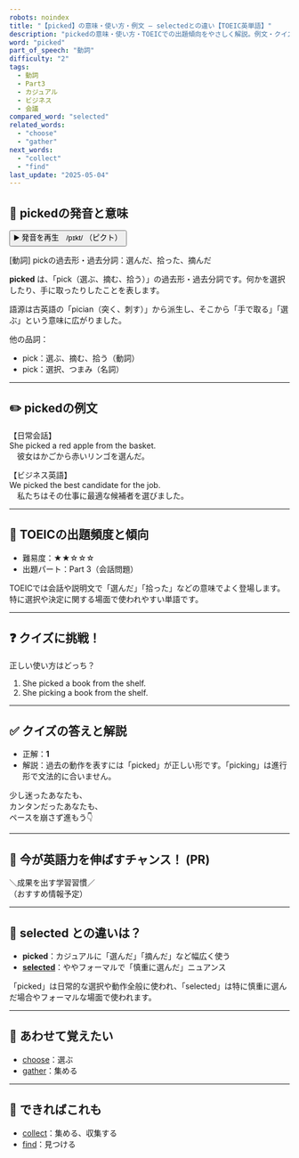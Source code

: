 ```yaml
---
robots: noindex
title: "【picked】の意味・使い方・例文 ― selectedとの違い【TOEIC英単語】"
description: "pickedの意味・使い方・TOEICでの出題傾向をやさしく解説。例文・クイズ付きでselectedとの違いもわかりやすく学べます。"
word: "picked"
part_of_speech: "動詞"
difficulty: "2"
tags:
  - 動詞
  - Part3
  - カジュアル
  - ビジネス
  - 会議
compared_word: "selected"
related_words:
  - "choose"
  - "gather"
next_words:
  - "collect"
  - "find"
last_update: "2025-05-04"
---
```


## 🔰 pickedの発音と意味

<button class="play-audio" onclick="playTTS('picked')">
  <span class="play-audio-main">
    ▶️ 発音を再生　/pɪkt/
  </span>
  <span class="play-audio-sub">
    （ピクト）
  </span>
</button>

[動詞] pickの過去形・過去分詞：選んだ、拾った、摘んだ

**picked** は、「pick（選ぶ、摘む、拾う）」の過去形・過去分詞です。何かを選択したり、手に取ったりしたことを表します。

語源は古英語の「pician（突く、刺す）」から派生し、そこから「手で取る」「選ぶ」という意味に広がりました。

他の品詞：  
- pick：選ぶ、摘む、拾う（動詞）
- pick：選択、つまみ（名詞）

---

## ✏️ pickedの例文

【日常会話】  
She picked a red apple from the basket.  
　彼女はかごから赤いリンゴを選んだ。

【ビジネス英語】  
We picked the best candidate for the job.  
　私たちはその仕事に最適な候補者を選びました。

---

## 🎯 TOEICの出題頻度と傾向

- 難易度：★★☆☆☆
- 出題パート：Part 3（会話問題）

TOEICでは会話や説明文で「選んだ」「拾った」などの意味でよく登場します。特に選択や決定に関する場面で使われやすい単語です。

---

## ❓ クイズに挑戦！

正しい使い方はどっち？

1. She picked a book from the shelf.  
2. She picking a book from the shelf.

---

## ✅ クイズの答えと解説

- 正解：**1**
- 解説：過去の動作を表すには「picked」が正しい形です。「picking」は進行形で文法的に合いません。

少し迷ったあなたも、  
カンタンだったあなたも、  
ペースを崩さず進もう👇️

---

## 🚀 今が英語力を伸ばすチャンス！ (PR)

<div class="info-center">
＼成果を出す学習習慣／<br>  
（おすすめ情報予定）
</div>

---

## 🤔  selected との違いは？

- **picked**：カジュアルに「選んだ」「摘んだ」など幅広く使う
- **[selected](/selected)**：ややフォーマルで「慎重に選んだ」ニュアンス

「picked」は日常的な選択や動作全般に使われ、「selected」は特に慎重に選んだ場合やフォーマルな場面で使われます。

---

## 🧩 あわせて覚えたい

- [choose](/choose)：選ぶ
- [gather](/gather)：集める

---

## 📖 できればこれも

- [collect](/collect)：集める、収集する
- [find](/find)：見つける

<!-- cvid: aid18_bid26 -->
